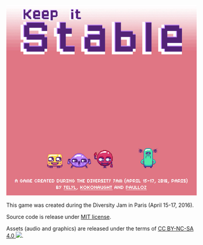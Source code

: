 ![](cover.jpg)

This game was created during the Diversity Jam in Paris (April 15-17, 2016).

Source code is release under [MIT license](https://github.com/mysweetwhomp/diversityjam/blob/master/LICENSE).  

Assets (audio and graphics) are released under the terms of [CC BY-NC-SA 4.0 ![](https://i.creativecommons.org/l/by-nc-sa/4.0/88x31.png)](http://creativecommons.org/licenses/by-nc-sa/4.0/).
